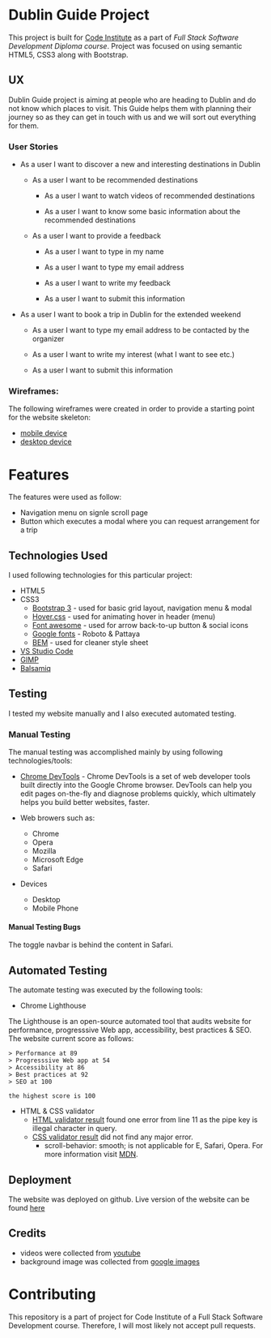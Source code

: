 # Dublin Guide Project
This project is built for [Code Institute](https://codeinstitute.net/) as a part of _Full Stack Software Development Diploma course_. Project was focused on using semantic HTML5, CSS3 along with Bootstrap.

## UX
Dublin Guide project is aiming at people who are heading to Dublin and do not know which places to visit. This Guide helps them with planning their journey so as they can get in touch with us and we will sort out everything for them.

### User Stories

* As a user I want to discover a new and interesting destinations in Dublin

  * As a user I want to be recommended destinations

      * As a user I want to watch videos of recommended destinations

      * As a user I want to know some basic information about the recommended destinations

  * As a user I want to provide a feedback

      * As a user I want to type in my name

      * As a user I want to type my email address

      * As a user I want to write my feedback

      * As a user I want to submit this information

* As a user I want to book a trip in Dublin for the extended weekend

  * As a user I want to type my email address to be contacted by the organizer

  * As a user I want to write my interest (what I want to see etc.)

  * As a user I want to submit this information

### Wireframes:
The following wireframes were created in order to provide a starting point for the website skeleton:
* [mobile device](wireframes/wireframes_mobile.png)
* [desktop device](wireframes/wireframes_desktop.png)

# Features
The features were used as follow:
* Navigation menu on signle scroll page
* Button which executes a modal where you can request arrangement for a trip

## Technologies Used
I used following technologies for this particular project:
* HTML5
* CSS3
  * [Bootstrap 3](https://getbootstrap.com/docs/3.3/) - used for basic grid layout, navigation menu & modal
  * [Hover.css](http://ianlunn.github.io/Hover/) - used for animating hover in header (menu)
  * [Font awesome](https://fontawesome.com/) - used for arrow back-to-up button & social icons
  * [Google fonts](https://fonts.google.com/) - Roboto & Pattaya
  * [BEM](http://getbem.com/) - used for cleaner style sheet
* [VS Studio Code](https://visualstudio.microsoft.com/cs/?rr=https%3A%2F%2Fwww.google.ie%2F)
* [GIMP](https://www.gimp.org/)
* [Balsamiq](https://balsamiq.com/)

## Testing

I tested my website manually and I also executed automated testing.

### Manual Testing

The manual testing was accomplished mainly by using following technologies/tools:

* [Chrome DevTools](https://developers.google.com/web/tools/chrome-devtools/) - Chrome DevTools is a set of web developer tools built directly into the Google Chrome browser. DevTools can help you edit pages on-the-fly and diagnose problems quickly, which ultimately helps you build better websites, faster.

* Web browers such as:
  * Chrome
  * Opera
  * Mozilla
  * Microsoft Edge
  * Safari

* Devices
  * Desktop
  * Mobile Phone

#### Manual Testing Bugs
The toggle navbar is behind the content in Safari.

## Automated Testing
The automate testing was executed by the following tools:

* Chrome Lighthouse

The Lighthouse is an open-source automated tool that audits website for performance, progresssive Web app, accessibility, best practices & SEO. The website current score as follows:

```
> Performance at 89
> Progresssive Web app at 54
> Accessibility at 86
> Best practices at 92
> SEO at 100

the highest score is 100
```

* HTML & CSS validator
  * [HTML validator result](https://validator.w3.org) found one error from line 11 as the pipe key is illegal character in query.
  * [CSS validator result](https://codebeautify.org/cssvalidate) did not find any major error.
    * scroll-behavior: smooth; is not applicable for E, Safari, Opera. For more information visit [MDN](https://developer.mozilla.org/en-US/docs/Web/CSS/scroll-behavior).

## Deployment
The website was deployed on github.
Live version of the website can be found [here](https://tomas-kaiser.github.io/Code-Institute-Milestone-1-User-Centric-Frontend/)


## Credits
* videos were collected from [youtube](www.youtube.com)
* background image was collected from [google images](www.google.com)

# Contributing
This repository is a part of project for Code Institute of a Full Stack Software Development course. Therefore, I will most likely not accept pull requests.